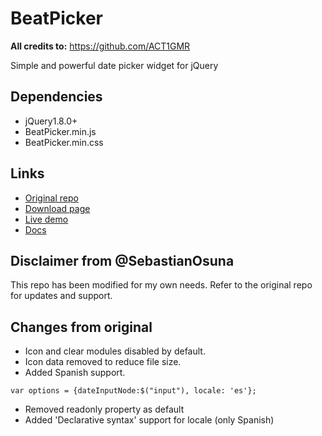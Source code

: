 BeatPicker
==========

**All credits to:** https://github.com/ACT1GMR

Simple and powerful date picker widget for jQuery
## Dependencies
* jQuery1.8.0+
* BeatPicker.min.js
* BeatPicker.min.css

## Links
* [Original repo](https://github.com/ACT1GMR/BeatPicker)
* [Download page](http://act1gmr.github.io/BeatPicker/)
* [Live demo](http://act1gmr.github.io/BeatPicker/demos.html)
* [Docs](http://act1gmr.github.io/BeatPicker/docs.html)

## Disclaimer from @SebastianOsuna
This repo has been modified for my own needs. Refer to the original repo for updates and support.

## Changes from original
* Icon and clear modules disabled by default.
* Icon data removed to reduce file size.
* Added Spanish support.

``` var options = {dateInputNode:$("input"), locale: 'es'}; ```

* Removed readonly property as default
* Added 'Declarative syntax' support for locale (only Spanish)
